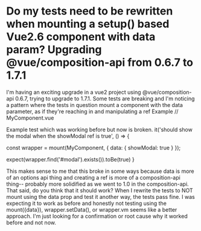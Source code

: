 
# Do my tests need to be rewritten when mounting a setup() based Vue2.6 component with data param? Upgrading @vue/composition-api from 0.6.7 to 1.7.1

I'm having an exciting upgrade in a vue2 project using @vue/composition-api 0.6.7, trying to upgrade to 1.7.1.
Some tests are breaking and I'm noticing a pattern where the tests in question mount a component with the data parameter, as if they're reaching in and manipulating a ref
Example
// MyComponent.vue
<script>
export default defineComponent({

  setup() {
    const showModal = ref(false)
    
    return {showModal}
  }
})
</script>

Example test which was working before but now is broken.
it('should show the modal when the showModal ref is true', () => {

  const wrapper = mount(MyComponent, { 
    data: {
      showModal: true
    }
  });

  expect(wrapper.find('#modal').exists()).toBe(true)
}

This makes sense to me that this broke in some ways because data is more of an options api thing and creating a ref is more of a composition-api thing-- probably more solidified as we went to 1.0 in the composition-api. That said, do you think that it should work?
When I rewrite the tests to NOT mount using the data prop and test it another way, the tests pass fine.  I was expecting it to work as before and honestly not testing using the mount({data}), wrapper.setData(), or wrapper.vm seems like a better approach. I'm just looking for a confirmation or root cause why it worked before and not now.

        